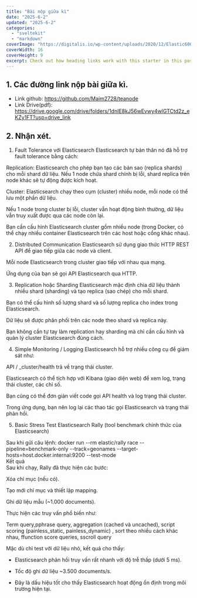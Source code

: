 ```yaml
---
title: "Bài nộp giữa kì"
date: "2025-6-2"
updated: "2025-6-2"
categories:
  - "sveltekit"
  - "markdown"
coverImage: "https://digitalis.io/wp-content/uploads/2020/12/Elastic600x340.jpg"
coverWidth: 16
coverHeight: 9
excerpt: Check out how heading links work with this starter in this post.
---
```

## 1. Các đường link nộp bài giữa kì.
- Link github: https://github.com/Maim2728/teanode
- Link Drive(pdf): https://drive.google.com/drive/folders/1dnIE8kJ56wEvwy4wlGTCtd2z_eKZy1FT?usp=drive_link


## 2. Nhận xét.
1. Fault Tolerance với Elasticsearch
Elasticsearch tự bản thân nó đã hỗ trợ fault tolerance bằng cách:

Replication: Elasticsearch cho phép bạn tạo các bản sao (replica shards) cho mỗi shard dữ liệu. Nếu 1 node chứa shard chính bị lỗi, shard replica trên node khác sẽ tự động được kích hoạt.

Cluster: Elasticsearch chạy theo cụm (cluster) nhiều node, mỗi node có thể lưu một phần dữ liệu.

Nếu 1 node trong cluster bị lỗi, cluster vẫn hoạt động bình thường, dữ liệu vẫn truy xuất được qua các node còn lại.

Bạn cần cấu hình Elasticsearch cluster gồm nhiều node (trong Docker, có thể chạy nhiều container Elasticsearch trên các host hoặc cổng khác nhau).

2. Distributed Communication
Elasticsearch sử dụng giao thức HTTP REST API để giao tiếp giữa các node và client.

Mỗi node Elasticsearch trong cluster giao tiếp với nhau qua mạng.

Ứng dụng của bạn sẽ gọi API Elasticsearch qua HTTP.

3. Replication hoặc Sharding
Elasticsearch mặc định chia dữ liệu thành nhiều shard (sharding) và tạo replica (sao chép) cho mỗi shard.

Bạn có thể cấu hình số lượng shard và số lượng replica cho index trong Elasticsearch.

Dữ liệu sẽ được phân phối trên các node theo shard và replica này.

Bạn không cần tự tay làm replication hay sharding mà chỉ cần cấu hình và quản lý cluster Elasticsearch đúng cách.

4. Simple Monitoring / Logging
Elasticsearch hỗ trợ nhiều công cụ để giám sát như:

API / _cluster/health trả về trạng thái cluster.

Elasticsearch có thể tích hợp với Kibana (giao diện web) để xem log, trạng thái cluster, các chỉ số.

Bạn cũng có thể đơn giản viết code gọi API health và log trạng thái cluster.

Trong ứng dụng, bạn nên log lại các thao tác gọi Elasticsearch và trạng thái phản hồi.

5. Basic Stress Test
Elasticsearch Rally (tool benchmark chính thức của Elasticsearch)

Sau khi gửi câu lệnh:
 docker run --rm elastic/rally race --pipeline=benchmark-only --track=geonames --target-hosts=host.docker.internal:9200 --test-mode  
Kết quả  
Sau khi chạy, Rally đã thực hiện các bước:

Xóa chỉ mục (nếu có).

Tạo mới chỉ mục và thiết lập mapping.

Ghi dữ liệu mẫu (~1.000 documents).

Thực hiện các truy vấn phổ biến như:

Term query,pphrase query, aggregation (cached và uncached), script scoring (painless_static, painless_dynamic) , sort theo nhiều cách khác nhau, ffunction score queries, sscroll query

Mặc dù chỉ test với dữ liệu nhỏ, kết quả cho thấy:

- Elasticsearch phản hồi truy vấn rất nhanh với độ trễ thấp (dưới 5 ms).

- Tốc độ ghi dữ liệu ~3.500 documents/s.

- Đây là dấu hiệu tốt cho thấy Elasticsearch hoạt động ổn định trong môi trường hiện tại.



